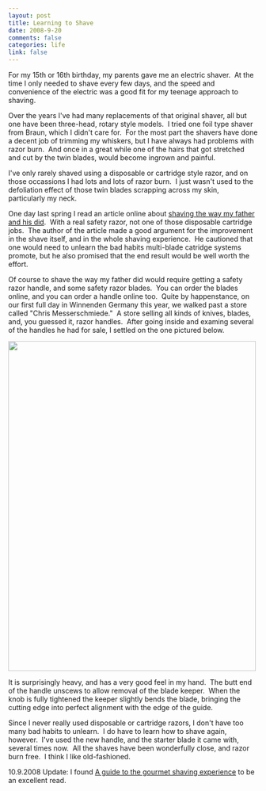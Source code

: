 ```yaml
--- 
layout: post
title: Learning to Shave
date: 2008-9-20
comments: false
categories: life
link: false
---
```

For my 15th or 16th birthday, my parents gave me an electric shaver.  At the time I only needed to shave every few days, and the speed and convenience of the electric was a good fit for my teenage approach to shaving.

Over the years I've had many replacements of that original shaver, all but one have been three-head, rotary style models.  I tried one foil type shaver from Braun, which I didn't care for.  For the most part the shavers have done a decent job of trimming my whiskers, but I have always had problems with razor burn.  And once in a great while one of the hairs that got stretched and cut by the twin blades, would become ingrown and painful.

I've only rarely shaved using a disposable or cartridge style razor, and on those occassions I had lots and lots of razor burn.  I just wasn't used to the defoliation effect of those twin blades scrapping across my skin, particularly my neck.

One day last spring I read an article online about <a title="Learn How to Shave Like Your Grandfather" href="http://artofmanliness.com/2008/01/04/how-to-shave-like-your-grandpa/">shaving the way my father and his did</a>.  With a real safety razor, not one of those disposable cartridge jobs.  The author of the article made a good argument for the improvement in the shave itself, and in the whole shaving experience.  He cautioned that one would need to unlearn the bad habits multi-blade catridge systems promote, but he also promised that the end result would be well worth the effort.

Of course to shave the way my father did would require getting a safety razor handle, and some safety razor blades.  You can order the blades online, and you can order a handle online too.  Quite by happenstance, on our first full day in Winnenden Germany this year, we walked past a store called "Chris Messerschmiede."  A store selling all kinds of knives, blades, and, you guessed it, razor handles.  After going inside and examing several of the handles he had for sale, I settled on the one pictured below.

<a href="http://zanshin.net/wp-content/uploads/2008/09/razor-001.jpg"><img class="alignnone size-full wp-image-1597" title="razor" src="http://zanshin.net/wp-content/uploads/2008/09/razor-001.jpg" alt="" width="500" height="666" /></a>

It is surprisingly heavy, and has a very good feel in my hand.  The butt end of the handle unscews to allow removal of the blade keeper.  When the knob is fully tightened the keeper slightly bends the blade, bringing the cutting edge into perfect alignment with the edge of the guide.

Since I never really used disposable or cartridge razors, I don't have too many bad habits to unlearn.  I do have to learn how to shave again, however.  I've used the new handle, and the starter blade it came with, several times now.  All the shaves have been wonderfully close, and razor burn free.  I think I like old-fashioned.

10.9.2008 Update: I found <a title="A Guide to the Gourmet Shaving Experience" href="http://leisureguy.wordpress.com/2006/07/10/a-guide-to-the-gourmet-shaving-experience/">A guide to the gourmet shaving experience</a> to be an excellent read.
